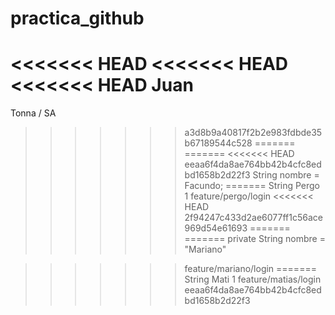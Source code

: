 # practica_github
<<<<<<< HEAD
<<<<<<< HEAD
<<<<<<< HEAD
Juan
=======
Tonna / SA
>>>>>>> a3d8b9a40817f2b2e983fdbde35b67189544c528
=======
=======
<<<<<<< HEAD
>>>>>>> eeaa6f4da8ae764bb42b4cfc8edbd1658b2d22f3
String nombre = Facundo;
=======
String Pergo 1
>>>>>>> feature/pergo/login
<<<<<<< HEAD
>>>>>>> 2f94247c433d2ae6077ff1c56ace969d54e61693
=======
=======
private String nombre = "Mariano"

>>>>>>> feature/mariano/login
=======
String Mati 1
>>>>>>> feature/matias/login
>>>>>>> eeaa6f4da8ae764bb42b4cfc8edbd1658b2d22f3
